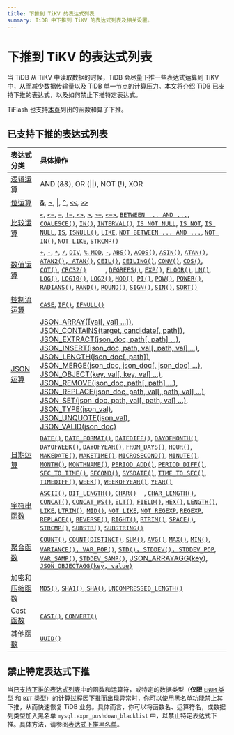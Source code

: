 ```yaml
---
title: 下推到 TiKV 的表达式列表
summary: TiDB 中下推到 TiKV 的表达式列表及相关设置。
---
```


# 下推到 TiKV 的表达式列表

当 TiDB 从 TiKV 中读取数据的时候，TiDB 会尽量下推一些表达式运算到 TiKV 中，从而减少数据传输量以及 TiDB 单一节点的计算压力。本文将介绍 TiDB 已支持下推的表达式，以及如何禁止下推特定表达式。

TiFlash 也支持[本页](/tiflash/tiflash-supported-pushdown-calculations.md)列出的函数和算子下推。

## 已支持下推的表达式列表

| 表达式分类 | 具体操作 |
| :-------------- | :------------------------------------- |
| [逻辑运算](/functions-and-operators/operators.md#逻辑操作符) | AND (&&), OR (&#124;&#124;), NOT (!), XOR |
| [位运算](/functions-and-operators/operators.md#操作符) | [&](https://dev.mysql.com/doc/refman/5.7/en/bit-functions.html#operator_bitwise-and), [~](https://dev.mysql.com/doc/refman/5.7/en/bit-functions.html#operator_bitwise-invert), [\|](https://dev.mysql.com/doc/refman/5.7/en/bit-functions.html#operator_bitwise-or), [`^`](https://dev.mysql.com/doc/refman/5.7/en/bit-functions.html#operator_bitwise-xor), [`<<`](https://dev.mysql.com/doc/refman/5.7/en/bit-functions.html#operator_left-shift), [`>>`](https://dev.mysql.com/doc/refman/5.7/en/bit-functions.html#operator_right-shift) |
| [比较运算](/functions-and-operators/operators.md#比较方法和操作符) | [`<`](https://dev.mysql.com/doc/refman/5.7/en/comparison-operators.html#operator_less-than), [`<=`](https://dev.mysql.com/doc/refman/5.7/en/comparison-operators.html#operator_less-than-or-equal), [`=`](https://dev.mysql.com/doc/refman/5.7/en/comparison-operators.html#operator_equal), [`!=`, `<>`](https://dev.mysql.com/doc/refman/5.7/en/comparison-operators.html#operator_not-equal), [`>`](https://dev.mysql.com/doc/refman/5.7/en/comparison-operators.html#operator_greater-than), [`>=`](https://dev.mysql.com/doc/refman/5.7/en/comparison-operators.html#operator_greater-than-or-equal), [`<=>`](https://dev.mysql.com/doc/refman/5.7/en/comparison-operators.html#operator_equal-to), [`BETWEEN ... AND ...`](https://dev.mysql.com/doc/refman/5.7/en/comparison-operators.html#operator_between), [`COALESCE()`](https://dev.mysql.com/doc/refman/5.7/en/comparison-operators.html#function_coalesce), [`IN()`](https://dev.mysql.com/doc/refman/5.7/en/comparison-operators.html#function_in), [`INTERVAL()`](https://dev.mysql.com/doc/refman/5.7/en/comparison-operators.html#function_interval), [`IS NOT NULL`](https://dev.mysql.com/doc/refman/5.7/en/comparison-operators.html#operator_is-not-null), [`IS NOT`](https://dev.mysql.com/doc/refman/5.7/en/comparison-operators.html#operator_is-not), [`IS NULL`](https://dev.mysql.com/doc/refman/5.7/en/comparison-operators.html#operator_is-null), [`IS`](https://dev.mysql.com/doc/refman/5.7/en/comparison-operators.html#operator_is), [`ISNULL()`](https://dev.mysql.com/doc/refman/5.7/en/comparison-operators.html#function_isnull), [`LIKE`](https://dev.mysql.com/doc/refman/5.7/en/string-comparison-functions.html#operator_like), [`NOT BETWEEN ... AND ...`](https://dev.mysql.com/doc/refman/5.7/en/comparison-operators.html#operator_not-between), [`NOT IN()`](https://dev.mysql.com/doc/refman/5.7/en/comparison-operators.html#function_not-in), [`NOT LIKE`](https://dev.mysql.com/doc/refman/5.7/en/string-comparison-functions.html#operator_not-like), [`STRCMP()`](https://dev.mysql.com/doc/refman/5.7/en/string-comparison-functions.html#function_strcmp) |
| [数值运算](/functions-and-operators/numeric-functions-and-operators.md) | [`+`](https://dev.mysql.com/doc/refman/5.7/en/arithmetic-functions.html#operator_plus), [`-`](https://dev.mysql.com/doc/refman/5.7/en/arithmetic-functions.html#operator_minus), [`*`](https://dev.mysql.com/doc/refman/5.7/en/arithmetic-functions.html#operator_times), [`/`](https://dev.mysql.com/doc/refman/5.7/en/arithmetic-functions.html#operator_divide), [`DIV`](https://dev.mysql.com/doc/refman/5.7/en/arithmetic-functions.html#operator_div), [`%`, `MOD`](https://dev.mysql.com/doc/refman/5.7/en/arithmetic-functions.html#operator_mod), [`-`](https://dev.mysql.com/doc/refman/5.7/en/arithmetic-functions.html#operator_unary-minus), [`ABS()`](https://dev.mysql.com/doc/refman/5.7/en/mathematical-functions.html#function_abs), [`ACOS()`](https://dev.mysql.com/doc/refman/5.7/en/mathematical-functions.html#function_acos), [`ASIN()`](https://dev.mysql.com/doc/refman/5.7/en/mathematical-functions.html#function_asin), [`ATAN()`](https://dev.mysql.com/doc/refman/5.7/en/mathematical-functions.html#function_atan), [`ATAN2(), ATAN()`](https://dev.mysql.com/doc/refman/5.7/en/mathematical-functions.html#function_atan2), [`CEIL()`](https://dev.mysql.com/doc/refman/5.7/en/mathematical-functions.html#function_ceil), [`CEILING()`](https://dev.mysql.com/doc/refman/5.7/en/mathematical-functions.html#function_ceiling), [`CONV()`](https://dev.mysql.com/doc/refman/5.7/en/mathematical-functions.html#function_conv), [`COS()`](https://dev.mysql.com/doc/refman/5.7/en/mathematical-functions.html#function_cos), [`COT()`](https://dev.mysql.com/doc/refman/5.7/en/mathematical-functions.html#function_cot), [`CRC32()`](https://dev.mysql.com/doc/refman/5.7/en/mathematical-functions.html#function_crc32)          , [`DEGREES()`](https://dev.mysql.com/doc/refman/5.7/en/mathematical-functions.html#function_degrees), [`EXP()`](https://dev.mysql.com/doc/refman/5.7/en/mathematical-functions.html#function_exp), [`FLOOR()`](https://dev.mysql.com/doc/refman/5.7/en/mathematical-functions.html#function_floor), [`LN()`](https://dev.mysql.com/doc/refman/5.7/en/mathematical-functions.html#function_ln), [`LOG()`](https://dev.mysql.com/doc/refman/5.7/en/mathematical-functions.html#function_log), [`LOG10()`](https://dev.mysql.com/doc/refman/5.7/en/mathematical-functions.html#function_log10), [`LOG2()`](https://dev.mysql.com/doc/refman/5.7/en/mathematical-functions.html#function_log2), [`MOD()`](https://dev.mysql.com/doc/refman/5.7/en/mathematical-functions.html#function_mod), [`PI()`](https://dev.mysql.com/doc/refman/5.7/en/mathematical-functions.html#function_pi), [`POW()`](https://dev.mysql.com/doc/refman/5.7/en/mathematical-functions.html#function_pow), [`POWER()`](https://dev.mysql.com/doc/refman/5.7/en/mathematical-functions.html#function_power), [`RADIANS()`](https://dev.mysql.com/doc/refman/5.7/en/mathematical-functions.html#function_radians), [`RAND()`](https://dev.mysql.com/doc/refman/5.7/en/mathematical-functions.html#function_rand), [`ROUND()`](https://dev.mysql.com/doc/refman/5.7/en/mathematical-functions.html#function_round), [`SIGN()`](https://dev.mysql.com/doc/refman/5.7/en/mathematical-functions.html#function_sign), [`SIN()`](https://dev.mysql.com/doc/refman/5.7/en/mathematical-functions.html#function_sin), [`SQRT()`](https://dev.mysql.com/doc/refman/5.7/en/mathematical-functions.html#function_sqrt) |
| [控制流运算](/functions-and-operators/control-flow-functions.md) | [`CASE`](https://dev.mysql.com/doc/refman/5.7/en/flow-control-functions.html#operator_case), [`IF()`](https://dev.mysql.com/doc/refman/5.7/en/flow-control-functions.html#function_if), [`IFNULL()`](https://dev.mysql.com/doc/refman/5.7/en/flow-control-functions.html#function_ifnull) |
| [JSON 运算](/functions-and-operators/json-functions.md) | [JSON_ARRAY([val[, val] ...])][json_array],<br/> [JSON_CONTAINS(target, candidate[, path])][json_contains],<br/> [JSON_EXTRACT(json_doc, path[, path] ...)][json_extract],<br/> [JSON_INSERT(json_doc, path, val[, path, val] ...)][json_insert],<br/> [JSON_LENGTH(json_doc[, path])][json_length],<br/> [JSON_MERGE(json_doc, json_doc[, json_doc] ...)][json_merge],<br/> [JSON_OBJECT(key, val[, key, val] ...)][json_object],<br/> [JSON_REMOVE(json_doc, path[, path] ...)][json_remove],<br/> [JSON_REPLACE(json_doc, path, val[, path, val] ...)][json_replace],<br/> [JSON_SET(json_doc, path, val[, path, val] ...)][json_set],<br/> [JSON_TYPE(json_val)][json_type],<br/> [JSON_UNQUOTE(json_val)][json_unquote],<br/> [JSON_VALID(json_doc)][json_valid] |
| [日期运算](/functions-and-operators/date-and-time-functions.md) | [`DATE()`](https://dev.mysql.com/doc/refman/5.7/en/date-and-time-functions.html#function_date), [`DATE_FORMAT()`](https://dev.mysql.com/doc/refman/5.7/en/date-and-time-functions.html#function_date-format), [`DATEDIFF()`](https://dev.mysql.com/doc/refman/5.7/en/date-and-time-functions.html#function_datediff), [`DAYOFMONTH()`](https://dev.mysql.com/doc/refman/5.7/en/date-and-time-functions.html#function_dayofmonth), [`DAYOFWEEK()`](https://dev.mysql.com/doc/refman/5.7/en/date-and-time-functions.html#function_dayofweek), [`DAYOFYEAR()`](https://dev.mysql.com/doc/refman/5.7/en/date-and-time-functions.html#function_dayofyear), [`FROM_DAYS()`](https://dev.mysql.com/doc/refman/5.7/en/date-and-time-functions.html#function_from-days), [`HOUR()`](https://dev.mysql.com/doc/refman/5.7/en/date-and-time-functions.html#function_hour), [`MAKEDATE()`](https://dev.mysql.com/doc/refman/5.7/en/date-and-time-functions.html#function_makedate), [`MAKETIME()`](https://dev.mysql.com/doc/refman/5.7/en/date-and-time-functions.html#function_maketime), [`MICROSECOND()`](https://dev.mysql.com/doc/refman/5.7/en/date-and-time-functions.html#function_microsecond), [`MINUTE()`](https://dev.mysql.com/doc/refman/5.7/en/date-and-time-functions.html#function_minute), [`MONTH()`](https://dev.mysql.com/doc/refman/5.7/en/date-and-time-functions.html#function_month), [`MONTHNAME()`](https://dev.mysql.com/doc/refman/5.7/en/date-and-time-functions.html#function_monthname), [`PERIOD_ADD()`](https://dev.mysql.com/doc/refman/5.7/en/date-and-time-functions.html#function_period-add), [`PERIOD_DIFF()`](https://dev.mysql.com/doc/refman/5.7/en/date-and-time-functions.html#function_period-diff), [`SEC_TO_TIME()`](https://dev.mysql.com/doc/refman/5.7/en/date-and-time-functions.html#function_sec-to-time), [`SECOND()`](https://dev.mysql.com/doc/refman/5.7/en/date-and-time-functions.html#function_second), [`SYSDATE()`](https://dev.mysql.com/doc/refman/5.7/en/date-and-time-functions.html#function_sysdate), [`TIME_TO_SEC()`](https://dev.mysql.com/doc/refman/5.7/en/date-and-time-functions.html#function_time-to-sec), [`TIMEDIFF()`](https://dev.mysql.com/doc/refman/5.7/en/date-and-time-functions.html#function_timediff), [`WEEK()`](https://dev.mysql.com/doc/refman/5.7/en/date-and-time-functions.html#function_week), [`WEEKOFYEAR()`](https://dev.mysql.com/doc/refman/5.7/en/date-and-time-functions.html#function_weekofyear), [`YEAR()`](https://dev.mysql.com/doc/refman/5.7/en/date-and-time-functions.html#function_year) |
| [字符串函数](/functions-and-operators/string-functions.md) | [`ASCII()`](https://dev.mysql.com/doc/refman/5.7/en/string-functions.html#function_ascii), [`BIT_LENGTH()`](https://dev.mysql.com/doc/refman/5.7/en/string-functions.html#function_bit-length), [`CHAR()`](https://dev.mysql.com/doc/refman/5.7/en/string-functions.html#function_char)    , [`CHAR_LENGTH()`](https://dev.mysql.com/doc/refman/5.7/en/string-functions.html#function_char-length), [`CONCAT()`](https://dev.mysql.com/doc/refman/5.7/en/string-functions.html#function_concat), [`CONCAT_WS()`](https://dev.mysql.com/doc/refman/5.7/en/string-functions.html#function_concat-ws), [`ELT()`](https://dev.mysql.com/doc/refman/5.7/en/string-functions.html#function_elt), [`FIELD()`](https://dev.mysql.com/doc/refman/5.7/en/string-functions.html#function_field), [`HEX()`](https://dev.mysql.com/doc/refman/5.7/en/string-functions.html#function_hex), [`LENGTH()`](https://dev.mysql.com/doc/refman/5.7/en/string-functions.html#function_length), [`LIKE`](https://dev.mysql.com/doc/refman/5.7/en/string-comparison-functions.html#operator_like), [`LTRIM()`](https://dev.mysql.com/doc/refman/5.7/en/string-functions.html#function_ltrim), [`MID()`](https://dev.mysql.com/doc/refman/5.7/en/string-functions.html#function_mid), [`NOT LIKE`](https://dev.mysql.com/doc/refman/5.7/en/string-comparison-functions.html#operator_not-like), [`NOT REGEXP`](https://dev.mysql.com/doc/refman/5.7/en/regexp.html#operator_not-regexp), [`REGEXP`](https://dev.mysql.com/doc/refman/5.7/en/regexp.html#operator_regexp), [`REPLACE()`](https://dev.mysql.com/doc/refman/5.7/en/string-functions.html#function_replace), [`REVERSE()`](https://dev.mysql.com/doc/refman/5.7/en/string-functions.html#function_reverse), [`RIGHT()`](https://dev.mysql.com/doc/refman/5.7/en/string-functions.html#function_right), [`RTRIM()`](https://dev.mysql.com/doc/refman/5.7/en/string-functions.html#function_rtrim), [`SPACE()`](https://dev.mysql.com/doc/refman/5.7/en/string-functions.html#function_space), [`STRCMP()`](https://dev.mysql.com/doc/refman/5.7/en/string-comparison-functions.html#function_strcmp), [`SUBSTR()`](https://dev.mysql.com/doc/refman/5.7/en/string-functions.html#function_substr), [`SUBSTRING()`](https://dev.mysql.com/doc/refman/5.7/en/string-functions.html#function_substring) |
| [聚合函数](/functions-and-operators/aggregate-group-by-functions.md#group-by-聚合函数) | [`COUNT()`](https://dev.mysql.com/doc/refman/5.7/en/aggregate-functions.html#function_count), [`COUNT(DISTINCT)`](https://dev.mysql.com/doc/refman/5.7/en/aggregate-functions.html#function_count-distinct), [`SUM()`](https://dev.mysql.com/doc/refman/5.7/en/aggregate-functions.html#function_sum), [`AVG()`](https://dev.mysql.com/doc/refman/5.7/en/aggregate-functions.html#function_avg), [`MAX()`](https://dev.mysql.com/doc/refman/5.7/en/aggregate-functions.html#function_max), [`MIN()`](https://dev.mysql.com/doc/refman/5.7/en/aggregate-functions.html#function_min), [`VARIANCE()`，`VAR_POP()`](https://dev.mysql.com/doc/refman/5.7/en/aggregate-functions.html#function_var-pop), [`STD()`，`STDDEV()`，`STDDEV_POP`](https://dev.mysql.com/doc/refman/5.7/en/aggregate-functions.html#function_std), [`VAR_SAMP()`](https://dev.mysql.com/doc/refman/5.7/en/aggregate-functions.html#function_var-samp), [`STDDEV_SAMP()`](https://dev.mysql.com/doc/refman/5.7/en/aggregate-functions.html#function_stddev-samp), [JSON_ARRAYAGG(key)][json_arrayagg], [`JSON_OBJECTAGG(key, value)`](https://dev.mysql.com/doc/refman/5.7/en/aggregate-functions.html#function_json-objectagg) |
| [加密和压缩函数](/functions-and-operators/encryption-and-compression-functions.md#加密和压缩函数) | [`MD5()`](https://dev.mysql.com/doc/refman/5.7/en/encryption-functions.html#function_md5), [`SHA1()`, `SHA()`](https://dev.mysql.com/doc/refman/5.7/en/encryption-functions.html#function_sha1), [`UNCOMPRESSED_LENGTH()`](https://dev.mysql.com/doc/refman/5.7/en/encryption-functions.html#function_uncompressed-length) |
| [Cast 函数](/functions-and-operators/cast-functions-and-operators.md#cast-函数和操作符) | [`CAST()`](https://dev.mysql.com/doc/refman/5.7/en/cast-functions.html#function_cast), [`CONVERT()`](https://dev.mysql.com/doc/refman/5.7/en/cast-functions.html#function_convert) |
| [其他函数](/functions-and-operators/miscellaneous-functions.md#支持的函数) | [`UUID()`](https://dev.mysql.com/doc/refman/5.7/en/miscellaneous-functions.html#function_uuid) |

## 禁止特定表达式下推

当[已支持下推的表达式列表](#已支持下推的表达式列表)中的函数和运算符，或特定的数据类型（**仅限** [`ENUM` 类型](/data-type-string.md#enum-类型) 和 [`BIT` 类型](/data-type-numeric.md#bit-类型)）的计算过程因下推而出现异常时，你可以使用黑名单功能禁止其下推，从而快速恢复 TiDB 业务。具体而言，你可以将函数名、运算符名，或数据列类型加入黑名单 `mysql.expr_pushdown_blacklist` 中，以禁止特定表达式下推。具体方法，请参阅[表达式下推黑名单](/blocklist-control-plan.md#禁止特定表达式下推)。

[json_extract]: https://dev.mysql.com/doc/refman/5.7/en/json-search-functions.html#function_json-extract

[json_short_extract]: https://dev.mysql.com/doc/refman/5.7/en/json-search-functions.html#operator_json-column-path

[json_short_extract_unquote]: https://dev.mysql.com/doc/refman/5.7/en/json-search-functions.html#operator_json-inline-path

[json_unquote]: https://dev.mysql.com/doc/refman/5.7/en/json-modification-functions.html#function_json-unquote

[json_type]: https://dev.mysql.com/doc/refman/5.7/en/json-attribute-functions.html#function_json-type

[json_set]: https://dev.mysql.com/doc/refman/5.7/en/json-modification-functions.html#function_json-set

[json_insert]: https://dev.mysql.com/doc/refman/5.7/en/json-modification-functions.html#function_json-insert

[json_replace]: https://dev.mysql.com/doc/refman/5.7/en/json-modification-functions.html#function_json-replace

[json_remove]: https://dev.mysql.com/doc/refman/5.7/en/json-modification-functions.html#function_json-remove

[json_merge]: https://dev.mysql.com/doc/refman/5.7/en/json-modification-functions.html#function_json-merge

[json_merge_preserve]: https://dev.mysql.com/doc/refman/5.7/en/json-modification-functions.html#function_json-merge-preserve

[json_object]: https://dev.mysql.com/doc/refman/5.7/en/json-creation-functions.html#function_json-object

[json_array]: https://dev.mysql.com/doc/refman/5.7/en/json-creation-functions.html#function_json-array

[json_keys]: https://dev.mysql.com/doc/refman/5.7/en/json-search-functions.html#function_json-keys

[json_length]: https://dev.mysql.com/doc/refman/5.7/en/json-attribute-functions.html#function_json-length

[json_valid]: https://dev.mysql.com/doc/refman/5.7/en/json-attribute-functions.html#function_json-valid

[json_quote]: https://dev.mysql.com/doc/refman/5.7/en/json-creation-functions.html#function_json-quote

[json_contains]: https://dev.mysql.com/doc/refman/5.7/en/json-search-functions.html#function_json-contains

[json_contains_path]: https://dev.mysql.com/doc/refman/5.7/en/json-search-functions.html#function_json-contains-path

[json_arrayagg]:https://dev.mysql.com/doc/refman/5.7/en/aggregate-functions.html#function_json-arrayagg

[json_depth]: https://dev.mysql.com/doc/refman/5.7/en/json-attribute-functions.html#function_json-depth

